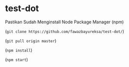 # test-dot

Pastikan Sudah Menginstall Node Package Manager (npm)

(```git clone https://github.com/fawazbayureksa/test-dot/```)

(```git pull origin master```)

(```npm install```)

(```npm start```)
